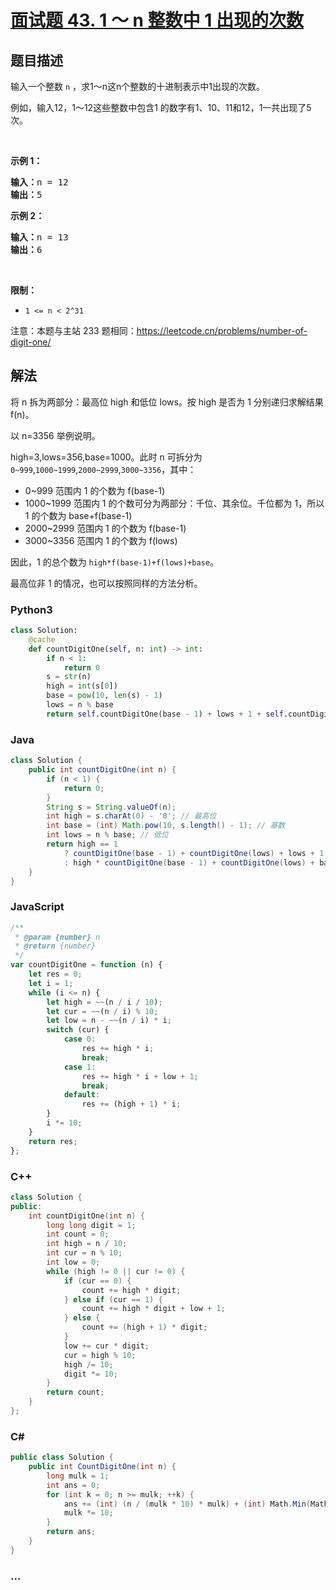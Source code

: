 # [面试题 43. 1 ～ n 整数中 1 出现的次数](https://leetcode.cn/problems/1nzheng-shu-zhong-1chu-xian-de-ci-shu-lcof/)

## 题目描述

<!-- 这里写题目描述 -->

<p>输入一个整数 <code>n</code> ，求1～n这n个整数的十进制表示中1出现的次数。</p>

<p>例如，输入12，1～12这些整数中包含1 的数字有1、10、11和12，1一共出现了5次。</p>

<p> </p>

<p><strong>示例 1：</strong></p>

<pre>
<strong>输入：</strong>n = 12
<strong>输出：</strong>5
</pre>

<p><strong>示例 2：</strong></p>

<pre>
<strong>输入：</strong>n = 13
<strong>输出：</strong>6</pre>

<p> </p>

<p><strong>限制：</strong></p>

<ul>
	<li><code>1 <= n < 2^31</code></li>
</ul>

<p>注意：本题与主站 233 题相同：<a href="https://leetcode.cn/problems/number-of-digit-one/">https://leetcode.cn/problems/number-of-digit-one/</a></p>

## 解法

<!-- 这里可写通用的实现逻辑 -->

将 n 拆为两部分：最高位 high 和低位 lows。按 high 是否为 1 分别递归求解结果 f(n)。

以 n=3356 举例说明。

high=3,lows=356,base=1000。此时 n 可拆分为 `0~999`,`1000~1999`,`2000~2999`,`3000~3356`，其中：

-   0~999 范围内 1 的个数为 f(base-1)
-   1000~1999 范围内 1 的个数可分为两部分：千位、其余位。千位都为 1，所以 1 的个数为 base+f(base-1)
-   2000~2999 范围内 1 的个数为 f(base-1)
-   3000~3356 范围内 1 的个数为 f(lows)

因此，1 的总个数为 `high*f(base-1)+f(lows)+base`。

最高位非 1 的情况，也可以按照同样的方法分析。

<!-- tabs:start -->

### **Python3**

<!-- 这里可写当前语言的特殊实现逻辑 -->

```python
class Solution:
    @cache
    def countDigitOne(self, n: int) -> int:
        if n < 1:
            return 0
        s = str(n)
        high = int(s[0])
        base = pow(10, len(s) - 1)
        lows = n % base
        return self.countDigitOne(base - 1) + lows + 1 + self.countDigitOne(lows) if high == 1 else high * self.countDigitOne(base - 1) + base + self.countDigitOne(lows)
```

### **Java**

<!-- 这里可写当前语言的特殊实现逻辑 -->

```java
class Solution {
    public int countDigitOne(int n) {
        if (n < 1) {
            return 0;
        }
        String s = String.valueOf(n);
        int high = s.charAt(0) - '0'; // 最高位
        int base = (int) Math.pow(10, s.length() - 1); // 基数
        int lows = n % base; // 低位
        return high == 1
            ? countDigitOne(base - 1) + countDigitOne(lows) + lows + 1
            : high * countDigitOne(base - 1) + countDigitOne(lows) + base;
    }
}
```

### **JavaScript**

```js
/**
 * @param {number} n
 * @return {number}
 */
var countDigitOne = function (n) {
    let res = 0;
    let i = 1;
    while (i <= n) {
        let high = ~~(n / i / 10);
        let cur = ~~(n / i) % 10;
        let low = n - ~~(n / i) * i;
        switch (cur) {
            case 0:
                res += high * i;
                break;
            case 1:
                res += high * i + low + 1;
                break;
            default:
                res += (high + 1) * i;
        }
        i *= 10;
    }
    return res;
};
```

### **C++**

```cpp
class Solution {
public:
    int countDigitOne(int n) {
        long long digit = 1;
        int count = 0;
        int high = n / 10;
        int cur = n % 10;
        int low = 0;
        while (high != 0 || cur != 0) {
            if (cur == 0) {
                count += high * digit;
            } else if (cur == 1) {
                count += high * digit + low + 1;
            } else {
                count += (high + 1) * digit;
            }
            low += cur * digit;
            cur = high % 10;
            high /= 10;
            digit *= 10;
        }
        return count;
    }
};
```

### **C#**

```cs
public class Solution {
    public int CountDigitOne(int n) {
        long mulk = 1;
        int ans = 0;
        for (int k = 0; n >= mulk; ++k) {
            ans += (int) (n / (mulk * 10) * mulk) + (int) Math.Min(Math.Max(n % (mulk * 10) - mulk + 1, 0), mulk);
            mulk *= 10;
        }
        return ans;
    }
}
```

### **...**

```

```

<!-- tabs:end -->
